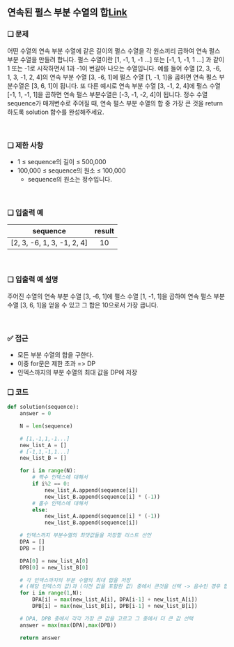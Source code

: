 ## 연속된 펄스 부분 수열의 합[Link](https://school.programmers.co.kr/learn/courses/30/lessons/161988#qna)

### ❑ 문제
어떤 수열의 연속 부분 수열에 같은 길이의 펄스 수열을 각 원소끼리 곱하여 연속 펄스 부분 수열을 만들려 합니다. 펄스 수열이란 [1, -1, 1, -1 …] 또는 [-1, 1, -1, 1 …] 과 같이 1 또는 -1로 시작하면서 1과 -1이 번갈아 나오는 수열입니다.
예를 들어 수열 [2, 3, -6, 1, 3, -1, 2, 4]의 연속 부분 수열 [3, -6, 1]에 펄스 수열 [1, -1, 1]을 곱하면 연속 펄스 부분수열은 [3, 6, 1]이 됩니다. 또 다른 예시로 연속 부분 수열 [3, -1, 2, 4]에 펄스 수열 [-1, 1, -1, 1]을 곱하면 연속 펄스 부분수열은 [-3, -1, -2, 4]이 됩니다.
정수 수열 sequence가 매개변수로 주어질 때, 연속 펄스 부분 수열의 합 중 가장 큰 것을 return 하도록 solution 함수를 완성해주세요.

<br>

### ❑ 제한 사항
- 1 ≤ sequence의 길이 ≤ 500,000
- 100,000 ≤ sequence의 원소 ≤ 100,000
    - sequence의 원소는 정수입니다.

<br>

### ❑ 입출력 예
| sequence | result |
|:--------:|:------:|
| [2, 3, -6, 1, 3, -1, 2, 4] | 10 |

<br>

### ❑ 입출력 예 설명
주어진 수열의 연속 부분 수열 [3, -6, 1]에 펄스 수열 [1, -1, 1]을 곱하여 연속 펄스 부분 수열 [3, 6, 1]을 얻을 수 있고 그 합은 10으로서 가장 큽니다.

<br>

### ✅ 접근
- 모든 부분 수열의 합을 구한다.
- 이중 for문은 제한 초과 => DP
- 인덱스까지의 부분 수열의 최대 값을 DP에 저장

### ❑ 코드
```Python
def solution(sequence):
    answer = 0

    N = len(sequence)

    # [1,-1,1,-1...]
    new_list_A = []
    # [-1,1,-1,1...]
    new_list_B = []

    for i in range(N):
        # 짝수 인덱스에 대해서
        if i%2 == 0:
            new_list_A.append(sequence[i])
            new_list_B.append(sequence[i] * (-1))
        # 홀수 인덱스에 대해서
        else:
            new_list_A.append(sequence[i] * (-1))
            new_list_B.append(sequence[i])

    # 인덱스까지 부분수열의 최댓값들을 저장할 리스트 선언
    DPA = []
    DPB = []

    DPA[0] = new_list_A[0]
    DPB[0] = new_list_B[0] 

    # 각 인덱스까지의 부분 수열의 최대 합을 저장
    # (해당 인덱스의 값)과 (이전 값을 포함한 값) 중에서 큰것을 선택 -> 음수인 경우 합이 더 작아지기 때문
    for i in range(1,N):
        DPA[i] = max(new_list_A[i], DPA[i-1] + new_list_A[i])
        DPB[i] = max(new_list_B[i], DPB[i-1] + new_list_B[i])

    # DPA, DPB 중에서 각각 가장 큰 값을 고르고 그 중에서 더 큰 값 선택
    answer = max(max(DPA),max(DPB))

    return answer

```